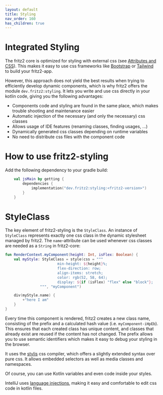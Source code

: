 ```yaml
---
layout: default
title: Styling
nav_order: 160
has_children: true
---
```

# Integrated Styling

The fritz2 core is optimized for styling with external css (see [Attributes and CSS](Attributes%20and%20CSS.html)). 
This makes it easy to use css frameworks like [Bootstrap](https://getbootstrap.com/) or [Tailwind](https://tailwindcss.com/) 
to build your fritz2-app.

However, this approach does not yield the best results when trying to efficiently develop dynamic components, 
which is why fritz2 offers the module `dev.fritz2:styling`. It lets you write and use css directly in your kotlin code, 
giving you the following advantages: 

* Components code and styling are found in the same place, which makes trouble shooting and maintenance easier
* Automatic injection of the necessary (and only the necessary) css classes
* Allows usage of IDE features (renaming classes, finding usages, ...)
* Dynamically generated css classes depending on runtime variables
* No need to distribute css files with the component code

# How to use fritz2-styling 

Add the following dependency to your gradle build:

```kotlin
    val jsMain by getting {
        dependencies {
            implementation("dev.fritz2:styling:<fritz2-version>")
        }
    }
```

# StyleClass

The key element of fritz2-styling is the `StyleClass`. An instance of `StyleClass` represents exactly one css class in 
the dynamic stylesheet managed by fritz2. The `name`-attribute can be used whenever css classes are needed as a 
`String` in fritz2-core:

```kotlin
fun RenderContext.myComponent(height: Int, isFlex: Boolean) {
    val myStyle: StyleClass = style(css = """
                        min-height: ${height}%;
                        flex-direction: row;
                        align-items: stretch;
                        color: rgb(52, 58, 64);
                        display: ${if (isFlex) "flex" else "block"};
                """, "myComponent")

    div(myStyle.name) {
        +"here I am"
    }
}
```
Every time this component is rendered, fritz2 creates a new class name, consisting of the prefix and a calculated
hash value (i.e. `myComponent-iHpEb`). This ensures that each created class has unique content, and classes that
already exist are reused if the content has not changed. The prefix allows you to use semantic identifiers which
makes it easy to debug your styling in the browser.

It uses the [stylis](https://stylis.js.org/) css compiler, which offers a slightly extended 
syntax over pure css. It allows embedded selectors as well as media classes and namespaces. 

Of course, you can use Kotlin variables and even code inside your styles.

IntelliJ uses [language injections](https://www.jetbrains.com/help/idea/using-language-injections.html), 
making it easy and comfortable to edit css code in kotlin files.



